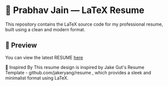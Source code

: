 # 📄 Prabhav Jain — LaTeX Resume

This repository contains the LaTeX source code for my professional resume, built using a clean and modern format.

## 📌 Preview

You can view the latest RESUME [here](./resume_main.jpg)

🙌 Inspired By
This resume design is inspired by Jake Gut's Resume Template - github.com/jakeryang/resume , which provides a sleek and minimalist format using LaTeX.
